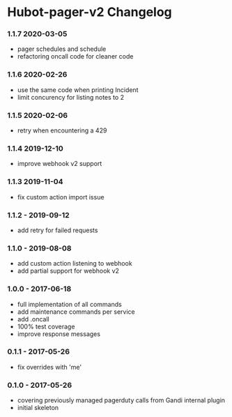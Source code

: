 Hubot-pager-v2 Changelog
==========================
### 1.1.7   2020-03-05
 - pager schedules and schedule
 - refactoring oncall code for cleaner code

### 1.1.6   2020-02-26
 - use the same code when printing Incident
 - limit concurency for listing notes to 2

### 1.1.5   2020-02-06
 - retry when encountering a 429

### 1.1.4   2019-12-10
- improve webhook v2 support

### 1.1.3   2019-11-04
- fix custom action import issue 

### 1.1.2 - 2019-09-12
- add retry for failed requests

### 1.1.0 - 2019-08-08
- add custom action listening to webhook
- add partial support for webhook v2

### 1.0.0 - 2017-06-18
- full implementation of all commands
- add maintenance commands per service
- add .oncall <message>
- 100% test coverage
- improve response messages

### 0.1.1 - 2017-05-26
- fix overrides with 'me'

### 0.1.0 - 2017-05-26
- covering previously managed pagerduty calls from Gandi internal plugin
- initial skeleton
